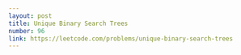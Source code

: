 ```yaml
---
layout: post
title: Unique Binary Search Trees
number: 96
link: https://leetcode.com/problems/unique-binary-search-trees
---
```

